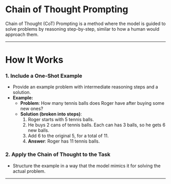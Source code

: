 # Chain of Thought Prompting

Chain of Thought (CoT) Prompting is a method where the model is guided to solve problems by reasoning step-by-step, similar to how a human would approach them.

---

# How It Works

### 1. Include a One-Shot Example
- Provide an example problem with intermediate reasoning steps and a solution.
- **Example:**
  - **Problem**: How many tennis balls does Roger have after buying some new ones?
  - **Solution (broken into steps)**:
    1. Roger starts with 5 tennis balls.
    2. He buys 2 cans of tennis balls. Each can has 3 balls, so he gets 6 new balls.
    3. Add 6 to the original 5, for a total of 11.
    4. **Answer**: Roger has 11 tennis balls.

### 2. Apply the Chain of Thought to the Task
- Structure the example in a way that the model mimics it for solving the actual problem.

---
